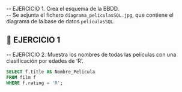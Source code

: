 -- EJERCICIO 1. Crea el esquema de la BBDD.  
-- Se adjunta el fichero `diagrama_peliculasSQL.jpg`, que contiene el diagrama de la base de datos `peliculasSQL`.  

## 📘 EJERCICIO 1

-- EJERCICIO 2. Muestra los nombres de todas las películas con una clasificación por edades de ‘Rʼ.  

```sql
SELECT f.title AS Nombre_Pelicula
FROM film f
WHERE f.rating = 'R';
